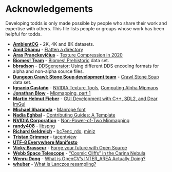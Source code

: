 # Acknowledgements

Developing todds is only made possible by people who share their work and expertise with others. This file lists people or groups whose work has been helpful for todds.

* **[AmbientCG](https://ambientcg.com/)** - 2K, 4K and 8K datasets.
* **[Amit Dhamu](https://amitd.co/)** - [Flatten a directory](https://amitd.co/code/python/flatten-a-directory)
* **[Aras Pranckevičius](https://aras-p.info)** - [Texture Compression in 2020](https://aras-p.info/blog/2020/12/08/Texture-Compression-in-2020)
* **[Biomes! Team](https://github.com/biomes-team/)** - [Biomes! Prehistoric](https://github.com/biomes-team/BiomesPrehistoric) data set.
* **[bbradson](https://github.com/bbradson)** - [DDSgenerator](https://github.com/bbradson/DDSgenerator): Using different DDS encoding formats for alpha and non-alpha source files.
* **[Dungeon Crawl: Stone Soup development team](https://github.com/crawl/)** - [Crawl Stone Soup](https://github.com/crawl/tiles) data set.
* **[Ignacio Castaño](http://www.ludicon.com/castano/blog/)** - [NVIDIA Texture Tools](https://github.com/castano/nvidia-texture-tools), [Computing Alpha Mipmaps](http://www.ludicon.com/castano/blog/articles/computing-alpha-mipmaps/)
* **[Jonathan Blow](http://number-none.com/blow/index.html)** - [Mipmapping, part 1](http://number-none.com/product/Mipmapping,%20Part%201/index.html)
* **[Martin Helmut Fieber](https://martin-fieber.de)** - [GUI Development with C++, SDL2, and Dear ImGui](https://martin-fieber.de/blog/gui-development-with-cpp-sdl2-and-dear-imgui)
* **[Michael Sharanda](https://www.gent.media/about)** - [Manrope font](https://www.gent.media/manrope)
* **[Nadia Eghbal](https://github.com/nayafia)** - [Contributing Guides: A Template](https://github.com/nayafia/contributing-template)
* **[NVIDIA Corporation](https://www.nvidia.com)** - [Non-Power-of-Two Mipmapping](http://nvidia.com/object/np2_mipmapping.html)
* **[randy408](https://github.com/randy408)** - [libspng](https://libspng.org)
* **[Richard Geldreich](https://richg42.blogspot.com)** - [bc7enc_rdo](https://github.com/richgel999/bc7enc_rdo), [miniz](https://github.com/richgel999/miniz)
* **[Tristan Grimmer](http://upperboundsinteractive.com/)** - [tacentview](https://github.com/bluescan/tacentview)
* **[UTF-8 Everywhere Manifesto](http://utf8everywhere.org)**
* **[Vicky Brasseur](https://www.vmbrasseur.com)** - [Forge your future with Open Source](https://pragprog.com/titles/vbopens/forge-your-future-with-open-source)
* **[Webb Space Telescope](https://webbtelescope.org/)** - [“Cosmic Cliffs” in the Carina Nebula](https://webbtelescope.org/contents/media/images/2022/031/01G77PKB8NKR7S8Z6HBXMYATGJ)
* **[Wenru Dong](https://medium.com/@wenrudong)** - [What is OpenCV’s INTER_AREA Actually Doing?](https://medium.com/@wenrudong/what-is-opencvs-inter-area-actually-doing-282a626a09b3)
* **[whuber](https://gis.stackexchange.com/users/664/whuber)** - [What is Lanczos resampling?](https://gis.stackexchange.com/questions/10931/what-is-lanczos-resampling-useful-for-in-a-spatial-context)
